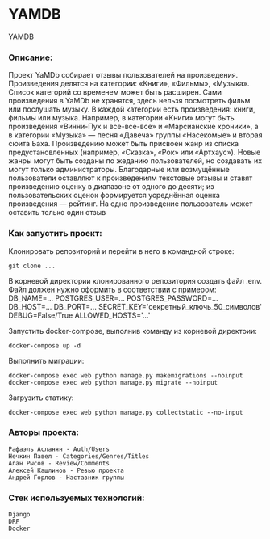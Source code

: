# YAMDB
YAMDB

### Описание:

Проект YaMDb собирает отзывы пользователей на произведения. Произведения делятся на категории: «Книги», «Фильмы», «Музыка». Список категорий со временем может быть расширен.
Сами произведения в YaMDb не хранятся, здесь нельзя посмотреть фильм или послушать музыку.
В каждой категории есть произведения: книги, фильмы или музыка. Например, в категории «Книги» могут быть произведения «Винни-Пух и все-все-все» и «Марсианские хроники», а в категории «Музыка» — песня «Давеча» группы «Насекомые» и вторая сюита Баха.
Произведению может быть присвоен жанр из списка предустановленных (например, «Сказка», «Рок» или «Артхаус»). Новые жанры могут быть созданы по жеданию пользователей, но создавать их могут только администраторы.
Благодарные или возмущённые пользователи оставляют к произведениям текстовые отзывы и ставят произведению оценку в диапазоне от одного до десяти; из пользовательских оценок формируется усреднённая оценка произведения — рейтинг. На одно произведение пользователь может оставить только один отзыв

### Как запустить проект:

Клонировать репозиторий и перейти в него в командной строке:

```
git clone ...
```

В корневой директории клонированного репозитория создать файл .env. Файл должен нужно оформить в соответствии с примером:
DB_NAME=...
POSTGRES_USER=...
POSTGRES_PASSWORD=...
DB_HOST=...
DB_PORT=...
SECRET_KEY='секретный_ключь_50_символов'
DEBUG=False/True
ALLOWED_HOSTS='...'


Запустить docker-compose, выполнив команду из корневой директоии:

```
docker-compose up -d
```


Выполнить миграции:

```
docker-compose exec web python manage.py makemigrations --noinput
docker-compose exec web python manage.py migrate --noinput
```


Загрузить статику:

```
docker-compose exec web python manage.py collectstatic --no-input
```

### Авторы проекта:

```
Рафаэль Асланян - Auth/Users
Нечкин Павел - Categories/Genres/Titles
Алан Рысов - Review/Comments
Алексей Кашлинов - Ревью проекта
Андрей Горлов - Наставник группы
```

### Стек используемых технологий:

```
Django
DRF
Docker
```
